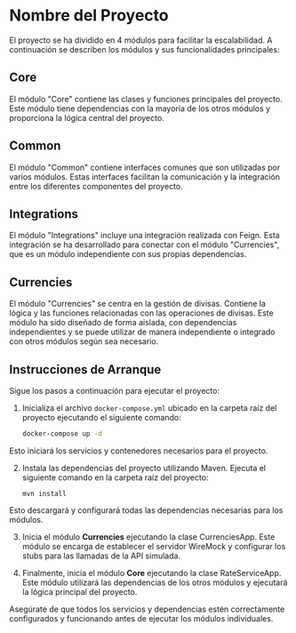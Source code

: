 # Nombre del Proyecto

El proyecto se ha dividido en 4 módulos para facilitar la escalabilidad. A continuación se describen los módulos y sus funcionalidades principales:

## Core

El módulo "Core" contiene las clases y funciones principales del proyecto. Este módulo tiene dependencias con la mayoría de los otros módulos y proporciona la lógica central del proyecto.

## Common

El módulo "Common" contiene interfaces comunes que son utilizadas por varios módulos. Estas interfaces facilitan la comunicación y la integración entre los diferentes componentes del proyecto.

## Integrations

El módulo "Integrations" incluye una integración realizada con Feign. Esta integración se ha desarrollado para conectar con el módulo "Currencies", que es un módulo independiente con sus propias dependencias.

## Currencies

El módulo "Currencies" se centra en la gestión de divisas. Contiene la lógica y las funciones relacionadas con las operaciones de divisas. Este módulo ha sido diseñado de forma aislada, con dependencias independientes y se puede utilizar de manera independiente o integrado con otros módulos según sea necesario.

## Instrucciones de Arranque

Sigue los pasos a continuación para ejecutar el proyecto:

1. Inicializa el archivo `docker-compose.yml` ubicado en la carpeta raíz del proyecto ejecutando el siguiente comando:

   ```bash
   docker-compose up -d
Esto iniciará los servicios y contenedores necesarios para el proyecto.

2. Instala las dependencias del proyecto utilizando Maven. Ejecuta el siguiente comando en la carpeta raíz del proyecto:
    ```
   mvn install
Esto descargará y configurará todas las dependencias necesarias para los módulos.

3. Inicia el módulo **Currencies** ejecutando la clase CurrenciesApp. Este módulo se encarga de establecer el servidor WireMock y configurar los stubs para las llamadas de la API simulada.

4. Finalmente, inicia el módulo **Core** ejecutando la clase RateServiceApp. Este módulo utilizará las dependencias de los otros módulos y ejecutará la lógica principal del proyecto.

Asegúrate de que todos los servicios y dependencias estén correctamente configurados y funcionando antes de ejecutar los módulos individuales.
